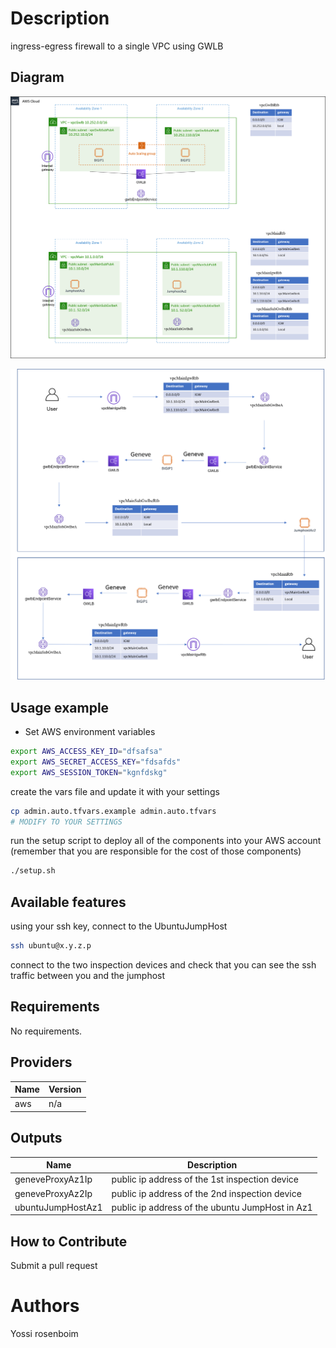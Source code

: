 # Description
ingress-egress firewall to a single VPC using GWLB

## Diagram

![ingress-egress firewall to a single VPC using GWLB](gwlb-fw.png)

![logical-diagram - Follow the packet](logical-diagram.png)
## Usage example

- Set AWS environment variables
```bash
export AWS_ACCESS_KEY_ID="dfsafsa"
export AWS_SECRET_ACCESS_KEY="fdsafds"
export AWS_SESSION_TOKEN="kgnfdskg"
```

create the vars file and update it with your settings

```bash
cp admin.auto.tfvars.example admin.auto.tfvars
# MODIFY TO YOUR SETTINGS
```

run the setup script to deploy all of the components into your AWS account (remember that you are responsible for the cost of those components)

```bash
./setup.sh
```

## Available features

using your ssh key, connect to the UbuntuJumpHost
```bash
ssh ubuntu@x.y.z.p
```

connect to the two inspection devices and check that you can see the ssh traffic between you and the jumphost
## Requirements

No requirements.

## Providers

| Name | Version |
|------|---------|
| aws | n/a |


## Outputs

| Name | Description |
|------|-------------|
| geneveProxyAz1Ip | public ip address of the 1st inspection device |
| geneveProxyAz2Ip | public ip address of the 2nd inspection device |
| ubuntuJumpHostAz1 | public ip address of the ubuntu JumpHost in Az1 |

<!-- END OF PRE-COMMIT-TERRAFORM DOCS HOOK -->


## How to Contribute

Submit a pull request

# Authors
Yossi rosenboim
